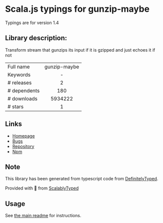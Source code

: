 
# Scala.js typings for gunzip-maybe

Typings are for version 1.4

## Library description:
Transform stream that gunzips its input if it is gzipped and just echoes it if not

|                    |                 |
| ------------------ | :-------------: |
| Full name          | gunzip-maybe |
| Keywords           | - |
| # releases         | 2 |
| # dependents       | 180 |
| # downloads        | 5934222 |
| # stars            | 1 |

## Links
- [Homepage](https://github.com/mafintosh/gunzip-maybe)
- [Bugs](https://github.com/mafintosh/gunzip-maybe/issues)
- [Repository](https://github.com/mafintosh/gunzip-maybe)
- [Npm](https://www.npmjs.com/package/gunzip-maybe)
    


## Note
This library has been generated from typescript code from [DefinitelyTyped](https://definitelytyped.org).

Provided with :purple_heart: from [ScalablyTyped](https://github.com/oyvindberg/ScalablyTyped)

## Usage
See [the main readme](../../readme.md) for instructions.


